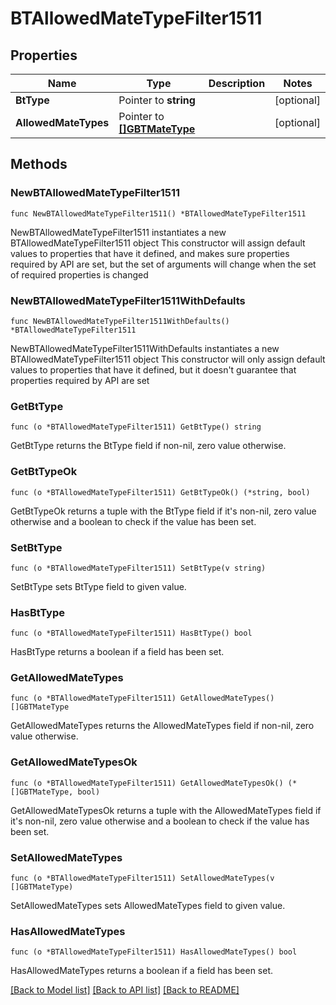 # BTAllowedMateTypeFilter1511

## Properties

Name | Type | Description | Notes
------------ | ------------- | ------------- | -------------
**BtType** | Pointer to **string** |  | [optional] 
**AllowedMateTypes** | Pointer to [**[]GBTMateType**](GBTMateType.md) |  | [optional] 

## Methods

### NewBTAllowedMateTypeFilter1511

`func NewBTAllowedMateTypeFilter1511() *BTAllowedMateTypeFilter1511`

NewBTAllowedMateTypeFilter1511 instantiates a new BTAllowedMateTypeFilter1511 object
This constructor will assign default values to properties that have it defined,
and makes sure properties required by API are set, but the set of arguments
will change when the set of required properties is changed

### NewBTAllowedMateTypeFilter1511WithDefaults

`func NewBTAllowedMateTypeFilter1511WithDefaults() *BTAllowedMateTypeFilter1511`

NewBTAllowedMateTypeFilter1511WithDefaults instantiates a new BTAllowedMateTypeFilter1511 object
This constructor will only assign default values to properties that have it defined,
but it doesn't guarantee that properties required by API are set

### GetBtType

`func (o *BTAllowedMateTypeFilter1511) GetBtType() string`

GetBtType returns the BtType field if non-nil, zero value otherwise.

### GetBtTypeOk

`func (o *BTAllowedMateTypeFilter1511) GetBtTypeOk() (*string, bool)`

GetBtTypeOk returns a tuple with the BtType field if it's non-nil, zero value otherwise
and a boolean to check if the value has been set.

### SetBtType

`func (o *BTAllowedMateTypeFilter1511) SetBtType(v string)`

SetBtType sets BtType field to given value.

### HasBtType

`func (o *BTAllowedMateTypeFilter1511) HasBtType() bool`

HasBtType returns a boolean if a field has been set.

### GetAllowedMateTypes

`func (o *BTAllowedMateTypeFilter1511) GetAllowedMateTypes() []GBTMateType`

GetAllowedMateTypes returns the AllowedMateTypes field if non-nil, zero value otherwise.

### GetAllowedMateTypesOk

`func (o *BTAllowedMateTypeFilter1511) GetAllowedMateTypesOk() (*[]GBTMateType, bool)`

GetAllowedMateTypesOk returns a tuple with the AllowedMateTypes field if it's non-nil, zero value otherwise
and a boolean to check if the value has been set.

### SetAllowedMateTypes

`func (o *BTAllowedMateTypeFilter1511) SetAllowedMateTypes(v []GBTMateType)`

SetAllowedMateTypes sets AllowedMateTypes field to given value.

### HasAllowedMateTypes

`func (o *BTAllowedMateTypeFilter1511) HasAllowedMateTypes() bool`

HasAllowedMateTypes returns a boolean if a field has been set.


[[Back to Model list]](../README.md#documentation-for-models) [[Back to API list]](../README.md#documentation-for-api-endpoints) [[Back to README]](../README.md)


